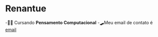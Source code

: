 # Renantue
-😵‍💫 Cursando **Pensamento Computacional**
-🛹Meu email de contato é [email](renan.jepes@escola.pr.gov.br)

